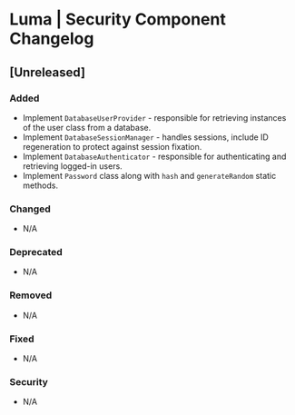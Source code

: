# Luma | Security Component Changelog

## [Unreleased]
### Added
- Implement `DatabaseUserProvider` - responsible for retrieving instances of the user class from a database.
- Implement `DatabaseSessionManager` - handles sessions, include ID regeneration to protect against session fixation.
- Implement `DatabaseAuthenticator` - responsible for authenticating and retrieving logged-in users.
- Implement `Password` class along with `hash` and `generateRandom` static methods.

### Changed
- N/A

### Deprecated
- N/A

### Removed
- N/A

### Fixed
- N/A

### Security
- N/A